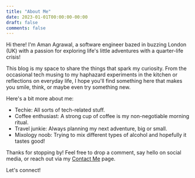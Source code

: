 ```yaml
---
title: "About Me"
date: 2023-01-01T00:00:00-00:00
draft: false
comments: false
---
```


Hi there! I'm Aman Agrawal, a software engineer bazed in buzzing London (UK) with a passion for exploring life's little adventures with a quarter-life crisis!

This blog is my space to share the things that spark my curiosity. From the occasional tech musing to my haphazard experiments in the kitchen or reflections on everyday life, I hope you'll find something here that makes you smile, think, or maybe even try something new.

Here's a bit more about me:

* Techie: All sorts of tech-related stuff.
* Coffee enthusiast: A strong cup of coffee is my non-negotiable morning ritual.
* Travel junkie: Always planning my next adventure, big or small.
* Mixology noob: Trying to mix different types of alcohol and hopefully it tastes good!

Thanks for stopping by! Feel free to drop a comment, say hello on social media, or reach out via my [Contact Me](/contact) page.

Let's connect!
